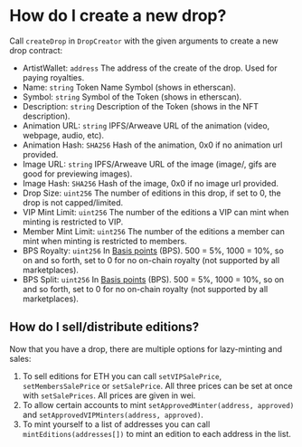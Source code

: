# How do I create a new drop?

Call `createDrop` in `DropCreator` with the given arguments to create a new drop contract:
- ArtistWallet: `address` The address of the create of the drop. Used for paying royalties.
- Name:  `string` Token Name Symbol (shows in etherscan).
- Symbol: `string` Symbol of the Token (shows in etherscan).
- Description: `string` Description of the Token (shows in the NFT description).
- Animation URL: `string` IPFS/Arweave URL of the animation (video, webpage, audio, etc).
- Animation Hash: `SHA256` Hash of the animation, 0x0 if no animation url provided.
- Image URL: `string` IPFS/Arweave URL of the image (image/, gifs are good for previewing images).
- Image Hash: `SHA256` Hash of the image, 0x0 if no image url provided.
- Drop Size: `uint256` The number of editions in this drop, if set to 0, the drop is not capped/limited.
- VIP Mint Limit: `uint256` The number of the editions a VIP can mint when minting is restricted to VIP.
- Member Mint Limit: `uint256` The number of the editions a member can mint when minting is restricted to members.
- BPS Royalty: `uint256` In [Basis points][bps] (BPS). 500 = 5%, 1000 = 10%, so on and so forth, set to 0 for no on-chain royalty (not supported by all marketplaces).
- BPS Split: `uint256` In [Basis points][bps] (BPS). 500 = 5%, 1000 = 10%, so on and so forth, set to 0 for no on-chain royalty (not supported by all marketplaces).

## How do I sell/distribute editions?

Now that you have a drop, there are multiple options for lazy-minting and sales:

1. To sell editions for ETH you can call `setVIPSalePrice`, `setMembersSalePrice` or `setSalePrice`. All three prices can be set at once with `setSalePrices`. All prices are given in wei.
2. To allow certain accounts to mint `setApprovedMinter(address, approved)` and `setApprovedVIPMinters(address, approved)`.
3. To mint yourself to a list of addresses you can call `mintEditions(addresses[])` to mint an edition to each address in the list.

[bps]: https://www.investopedia.com/terms/b/basispoint.asp
